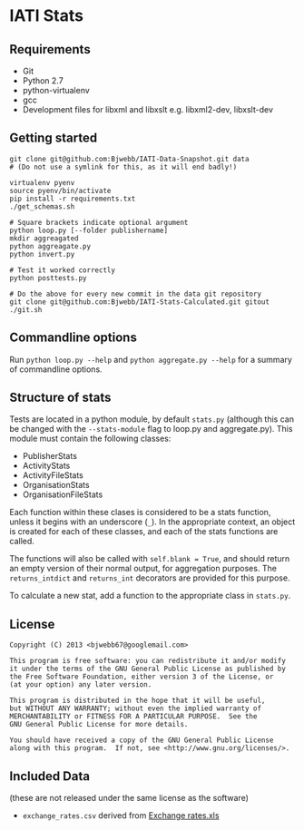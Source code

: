 # IATI Stats

## Requirements

* Git
* Python 2.7
* python-virtualenv
* gcc
* Development files for libxml and libxslt e.g. libxml2-dev, libxslt-dev

## Getting started

    git clone git@github.com:Bjwebb/IATI-Data-Snapshot.git data
    # (Do not use a symlink for this, as it will end badly!)
    
    virtualenv pyenv
    source pyenv/bin/activate
    pip install -r requirements.txt
    ./get_schemas.sh

    # Square brackets indicate optional argument
    python loop.py [--folder publishername]
    mkdir aggreagated
    python aggreagate.py
    python invert.py

    # Test it worked correctly
    python posttests.py

    # Do the above for every new commit in the data git repository
    git clone git@github.com:Bjwebb/IATI-Stats-Calculated.git gitout
    ./git.sh


## Commandline options

Run `python loop.py --help` and `python aggregate.py --help` for a summary of
commandline options.

## Structure of stats

Tests are located in a python module, by default `stats.py` (although this can
be changed with the `--stats-module` flag to loop.py and aggregate.py). This
module must contain the following classes:

* PublisherStats
* ActivityStats
* ActivityFileStats
* OrganisationStats
* OrganisationFileStats

Each function within these clases is considered to be a stats function, unless
it begins with an underscore (`_`). In the appropriate context, an object is
created for each of these classes, and each of the stats functions are called.

The functions will also be called with `self.blank = True`, and should return an
empty version of their normal output, for aggregation purposes. The
`returns_intdict` and `returns_int` decorators are provided for this purpose.

To calculate a new stat, add a function to the appropriate class in `stats.py`.

## License
```
Copyright (C) 2013 <bjwebb67@googlemail.com>

This program is free software: you can redistribute it and/or modify
it under the terms of the GNU General Public License as published by
the Free Software Foundation, either version 3 of the License, or
(at your option) any later version.

This program is distributed in the hope that it will be useful,
but WITHOUT ANY WARRANTY; without even the implied warranty of
MERCHANTABILITY or FITNESS FOR A PARTICULAR PURPOSE.  See the
GNU General Public License for more details.

You should have received a copy of the GNU General Public License
along with this program.  If not, see <http://www.gnu.org/licenses/>.
```

## Included Data

(these are not released under the same license as the software)

* `exchange_rates.csv` derived from [Exchange rates.xls](http://www.oecd.org/dac/stats/Exchange%20rates.xls)
